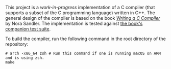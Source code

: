 This project is a _work-in-progress_ implementation of a C compiler (that supports a subset of the C programming language) written in C++. The general design of the compiler is based on the book [_Writing a C Compiler_](https://nostarch.com/writing-c-compiler) by Nora Sandler. The implementation is tested against [the book's companion test suite](https://github.com/nlsandler/writing-a-c-compiler-tests.git).

To build the compiler, run the following command in the root directory of the repository:

```
# arch -x86_64 zsh # Run this command if one is running macOS on ARM and is using zsh.
make
```
